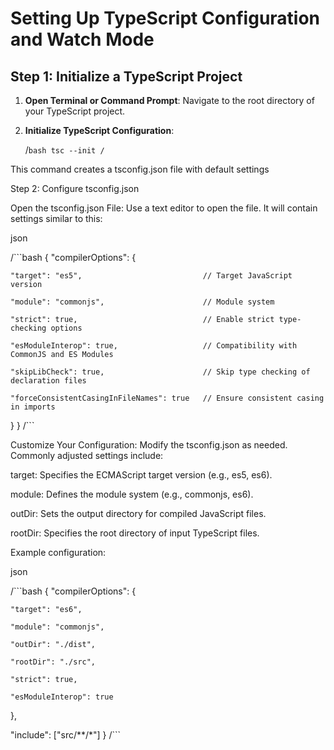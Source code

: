 # Setting Up TypeScript Configuration and Watch Mode

## Step 1: Initialize a TypeScript Project

1. **Open Terminal or Command Prompt**: Navigate to the root directory of your TypeScript project.

2. **Initialize TypeScript Configuration**:

   /```bash
   tsc --init
   /```

This command creates a tsconfig.json file with default settings
   
Step 2: Configure tsconfig.json

Open the tsconfig.json File: Use a text editor to open the file. It will contain settings similar to this:

json

 /```bash
{
  "compilerOptions": {
  
    "target": "es5",                           // Target JavaScript version
    
    "module": "commonjs",                      // Module system
    
    "strict": true,                            // Enable strict type-checking options
    
    "esModuleInterop": true,                   // Compatibility with CommonJS and ES Modules
    
    "skipLibCheck": true,                      // Skip type checking of declaration files
    
    "forceConsistentCasingInFileNames": true   // Ensure consistent casing in imports
    
  }
}
/```

Customize Your Configuration: Modify the tsconfig.json as needed. Commonly adjusted settings include:

target: Specifies the ECMAScript target version (e.g., es5, es6).

module: Defines the module system (e.g., commonjs, es6).

outDir: Sets the output directory for compiled JavaScript files.

rootDir: Specifies the root directory of input TypeScript files.

Example configuration:

json

/```bash
{
  "compilerOptions": {
  
    "target": "es6",
    
    "module": "commonjs",
    
    "outDir": "./dist",
    
    "rootDir": "./src",
    
    "strict": true,
    
    "esModuleInterop": true
  },
  
  "include": ["src/**/*"]
}
/```
